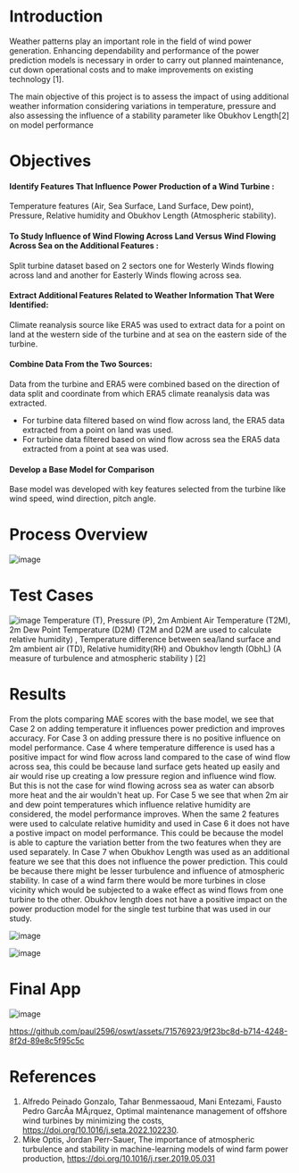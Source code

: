 # Introduction

Weather patterns play an important role in the field of wind power generation. Enhancing dependability and performance of the power prediction models is necessary in order to carry out planned maintenance, cut down operational costs and to make improvements on existing technology [1].

The main objective of this project is to assess the impact of using additional weather information considering variations in temperature, pressure and also assessing the influence of a stability parameter like Obukhov Length[2] on model performance

# Objectives
#### Identify Features That Influence Power Production of a Wind Turbine : 
Temperature features (Air, Sea Surface, Land Surface, Dew point),  Pressure, Relative humidity and Obukhov Length (Atmospheric stability).

#### To Study Influence of Wind Flowing Across Land Versus Wind Flowing Across Sea on the Additional Features : 
Split turbine dataset based on 2 sectors one for Westerly Winds flowing across land and another for Easterly Winds flowing across sea.

#### Extract Additional Features Related to Weather Information That Were Identified: 
Climate reanalysis source like ERA5 was used to extract data for a point on land at the western side of the turbine and at sea on the eastern side of the turbine.

#### Combine Data From the Two Sources: 
Data from the turbine and ERA5 were combined based on the direction of data split and coordinate from which ERA5 climate reanalysis data was extracted. 
* For turbine data filtered based on wind flow across land, the ERA5 data extracted from a point on land was used. 
* For turbine data filtered based on wind flow across sea the ERA5 data extracted  from a point at sea was used.

#### Develop a Base Model for Comparison 
Base model was developed with key features selected from the turbine like wind speed, wind direction, pitch angle.


# Process Overview
![image](https://github.com/paul2596/oswt/assets/71576923/f38458e9-02e3-4172-8af5-e6400d6ebd12)

# Test Cases
![image](https://github.com/paul2596/oswt/assets/71576923/f969f305-a7f3-4acc-b8fd-1c461fe60ec6)
Temperature (T), Pressure (P), 2m Ambient Air Temperature (T2M), 2m Dew Point Temperature (D2M) (T2M and D2M are used to calculate relative humidity) , Temperature difference between sea/land surface and 2m ambient air (TD), Relative humidity(RH) and Obukhov length (ObhL) (A measure of turbulence and atmospheric stability ) [2]

# Results
From the plots comparing MAE scores with the base model, we see that Case 2 on adding temperature it influences power prediction and improves accuracy. For Case 3 on adding pressure there is no positive influence on model performance. Case 4 where temperature difference is used has a positive impact for wind flow across land compared to the case of wind flow across sea, this could be because land surface gets heated up easily and air would rise up creating a low pressure region and influence wind flow. But this is not the case for wind flowing across sea as water can absorb more heat and the air wouldn't heat up. For Case 5 we see that when 2m air and dew point temperatures which influence relative humidity are considered, the model performance improves. When the same 2 features were used to calculate relative humidity and used in Case 6 it does not have a postive impact on model performance. This could be because the model is able to capture the variation better from the two features when they are used separately. In Case 7 when Obukhov Length was used as an additional feature we see that this does not influence the power prediction. This could be because there might be lesser turbulence and influence of atmospheric stability. In case of a wind farm there would be more turbines in close vicinity which would be subjected to a wake effect as wind flows from one turbine to the other. Obukhov length does not have a positive impact on the power production model for the single test turbine that was used in our study.

![image](https://github.com/paul2596/oswt/assets/71576923/71dacdb6-c15d-483b-a25c-84280cc24b72)

![image](https://github.com/paul2596/oswt/assets/71576923/9620dc2e-20ea-49a1-978b-25045c8bedeb)


# Final App 
![image](https://github.com/paul2596/oswt/assets/71576923/e67bf2a8-fcab-4a4a-a48f-0fe3a17d769d)


https://github.com/paul2596/oswt/assets/71576923/9f23bc8d-b714-4248-8f2d-89e8c5f95c5c



# References
1. Alfredo Peinado Gonzalo, Tahar Benmessaoud, Mani Entezami, Fausto Pedro GarcÃ­a MÃ¡rquez, Optimal maintenance management of offshore wind turbines by minimizing the costs, https://doi.org/10.1016/j.seta.2022.102230.
2. Mike Optis, Jordan Perr-Sauer, The importance of atmospheric turbulence and stability in machine-learning models of wind farm power production,
https://doi.org/10.1016/j.rser.2019.05.031


